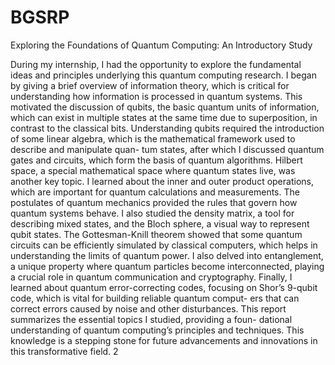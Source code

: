 # BGSRP
Exploring the Foundations of Quantum Computing: An Introductory Study

During my internship, I had the
opportunity to explore the fundamental ideas and principles underlying this
quantum computing research.
I began by giving a brief overview of information theory, which is critical
for understanding how information is processed in quantum systems. This
motivated the discussion of qubits, the basic quantum units of information,
which can exist in multiple states at the same time due to superposition, in
contrast to the classical bits.
Understanding qubits required the introduction of some linear algebra,
which is the mathematical framework used to describe and manipulate quan-
tum states, after which I discussed quantum gates and circuits, which form
the basis of quantum algorithms. Hilbert space, a special mathematical space
where quantum states live, was another key topic. I learned about the inner
and outer product operations, which are important for quantum calculations
and measurements.
The postulates of quantum mechanics provided the rules that govern
how quantum systems behave. I also studied the density matrix, a tool
for describing mixed states, and the Bloch sphere, a visual way to represent
qubit states.
The Gottesman-Knill theorem showed that some quantum circuits can be
efficiently simulated by classical computers, which helps in understanding the
limits of quantum power. I also delved into entanglement, a unique property
where quantum particles become interconnected, playing a crucial role in
quantum communication and cryptography.
Finally, I learned about quantum error-correcting codes, focusing on
Shor’s 9-qubit code, which is vital for building reliable quantum comput-
ers that can correct errors caused by noise and other disturbances.
This report summarizes the essential topics I studied, providing a foun-
dational understanding of quantum computing’s principles and techniques.
This knowledge is a stepping stone for future advancements and innovations
in this transformative field.
2
